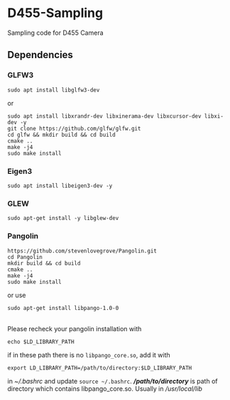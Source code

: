 # D455-Sampling
Sampling code for D455 Camera

## Dependencies
### GLFW3
```
sudo apt install libglfw3-dev
```
or
```
sudo apt install libxrandr-dev libxinerama-dev libxcursor-dev libxi-dev -y
git clone https://github.com/glfw/glfw.git
cd glfw && mkdir build && cd build
cmake ..
make -j4
sudo make install
```
### Eigen3
```
sudo apt install libeigen3-dev -y
```
### GLEW
```
sudo apt-get install -y libglew-dev
```
### Pangolin
```
https://github.com/stevenlovegrove/Pangolin.git
cd Pangolin
mkdir build && cd build
cmake ..
make -j4
sudo make install
```
or use
```
sudo apt-get install libpango-1.0-0
```
\
Please recheck your pangolin installation with
```
echo $LD_LIBRARY_PATH
```
if in these path there is no ```libpango_core.so```, add it with 
```
export LD_LIBRARY_PATH=/path/to/directory:$LD_LIBRARY_PATH
```
in *~/.bashrc* and update ```source ~/.bashrc```. ***/path/to/directory*** is path of directory which contains libpango_core.so. Usually in */usr/local/lib*
